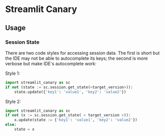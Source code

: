 # Streamlit Canary

## Usage

### Session State

There are two code styles for accessing session data. The first is short but
the IDE may not be able to autocomplete its keys; the second is more verbose
but make IDE's autocomplete work:

Style 1:

```python
import streamlit_canary as sc
if not (state := sc.session.get_state(<target_version>)):
    state.update({'key1': 'value1', 'key2': 'value2'})
```

Style 2:

```python
import streamlit_canary as sc
if not (x := sc.session.get_state( < target_version >)):
    x.update(state := {'key1': 'value1', 'key2': 'value2'})
else:
    state = x
```
